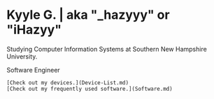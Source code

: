 # Kyyle G. | aka "_hazyyy" or "iHazyy"

Studying Computer Information Systems at Southern New Hampshire University.

Software Engineer

    [Check out my devices.](Device-List.md)
    [Check out my frequently used software.](Software.md)
